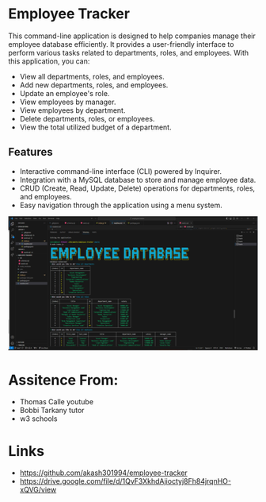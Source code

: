 # Employee Tracker 

This command-line application is designed to help companies manage their employee database efficiently. It provides a user-friendly interface to perform various tasks related to departments, roles, and employees. With this application, you can:

- View all departments, roles, and employees.
- Add new departments, roles, and employees.
- Update an employee's role.
- View employees by manager.
- View employees by department.
- Delete departments, roles, or employees.
- View the total utilized budget of a department.

## Features

- Interactive command-line interface (CLI) powered by Inquirer.
- Integration with a MySQL database to store and manage employee data.
- CRUD (Create, Read, Update, Delete) operations for departments, roles, and employees.
- Easy navigation through the application using a menu system.

![screenshot](./images/employee2.png)


# Assitence From:
* Thomas Calle youtube
* Bobbi Tarkany tutor
* w3 schools

# Links
* https://github.com/akash301994/employee-tracker 
* https://drive.google.com/file/d/1QvF3XkhdAjioctyj8Fh84jrqnHO-xQVG/view

